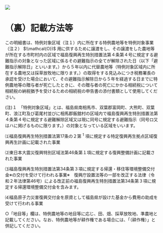 ![](https://www.nta.go.jp/tmp/69681f69-fb21-462b-80b0-4f3c6c232c85/images/de62a4999bb5cf6ececf13b9c09d3fd40991e43c1fa29a82f3bd79662265cc82.jpg)

# （裏）記載方法等

この明細書は、特例対象区域（注１）内に所在する特例農地等を特例対象事業（注２） $\\mathcal{O})$ 用に供するために譲渡をし、その譲渡をした農地等が所在する市町村内の区域で福島復興再生特別措置法第４条第４号に規定する避難指示の対象となった区域に係るその避難指示の全てが解除された日（以下「避難指示解除日」といいます。）から５年以内に代替農地等（特例対象区域内に所在する農地又は採草放牧地に限ります。）の取得をする見込みにつき税務署長の承認を受けた場合において、その避難指示解除日から５年を経過する日までに特例農地等の贈与者が死亡したときに、その贈与者の死亡にかかる相続税について相続税の納税猶予を受けるための相続税の申告書の添付書類として使用してください。

(注)１　「特例対象区域」とは、福島県南相馬市、双葉郡富岡町、大熊町、双葉町、浪江町及び葛尾村並びに相馬郡飯舘村の区域内で福島復興再生特別措置法第４条第４号に規定する避難解除区域又は現に同号に規定する避難指示（同号ロ又はハに掲げるものに限ります。）の対象となっている区域をいいます。

⑴福島復興再生特別措置法第17条の２第 $^1$ 項に規定する特定復興再生拠点区域復興再生計画に記載された事業

⑵東日本大震災復興特別区域法第46条第１項に規定する復興整備計画に記載された事業

⑶福島復興再生特別措置法第34条第３項に規定する帰還・移住等環境整備交付金※の交付を受けて行われる事業※　復興庁設置法等の一部を改正する法律（令和２年法律第46号）による改正前の福島復興再生特別措置法第34条第３項に規定する帰還環境整備交付金を含みます。

⑷福島原子力災害復興交付金を原資として福島県が設けた基金から費用の助成を受けて行われる事業

○「地目等」欄は、特例農地等の地目等に応じ、田、畑、採草放牧地、準農地と記載してください。なお、特例農地等が耕作権である場合には、「（耕作権）」と併記してください。